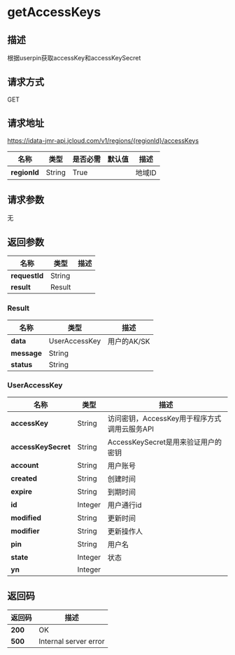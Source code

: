 # getAccessKeys


## 描述
根据userpin获取accessKey和accessKeySecret

## 请求方式
GET

## 请求地址
https://idata-jmr-api.jcloud.com/v1/regions/{regionId}/accessKeys

|名称|类型|是否必需|默认值|描述|
|---|---|---|---|---|
|**regionId**|String|True||地域ID|

## 请求参数
无


## 返回参数
|名称|类型|描述|
|---|---|---|
|**requestId**|String||
|**result**|Result||


### <a name="Result">Result</a>
|名称|类型|描述|
|---|---|---|
|**data**|UserAccessKey|用户的AK/SK|
|**message**|String||
|**status**|String||
### <a name="UserAccessKey">UserAccessKey</a>
|名称|类型|描述|
|---|---|---|
|**accessKey**|String|访问密钥，AccessKey用于程序方式调用云服务API|
|**accessKeySecret**|String|AccessKeySecret是用来验证用户的密钥|
|**account**|String|用户账号|
|**created**|String|创建时间|
|**expire**|String|到期时间|
|**id**|Integer|用户通行id|
|**modified**|String|更新时间|
|**modifier**|String|更新操作人|
|**pin**|String|用户名|
|**state**|Integer|状态|
|**yn**|Integer||

## 返回码
|返回码|描述|
|---|---|
|**200**|OK|
|**500**|Internal server error|
